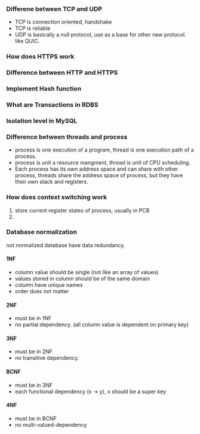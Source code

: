 ### Differene between TCP and UDP

- TCP is connection oriented, handshake
- TCP is reliable
- UDP is basically a null protocol, use as a base for other new protocol. like QUIC.

### How does HTTPS work

### Difference between HTTP and HTTPS

### Implement Hash function

### What are Transactions in RDBS

### Isolation level in MySQL

### Difference between threads and process

- process is one execution of a program, thread is one execution path of a process.
- process is unit a resource mangment, thread is unit of CPU scheduling.
- Each process has its own address space and can share with other process, threads share the address space of process, but they have their own stack and registers.

### How does context switching work

1. store current register states of process, usually in PCB
2.

### Database normalization

not normalized database have data redundancy.

#### 1NF

- column value should be single (not like an array of values)
- values stored in column should be of the same domain
- column have unique names
- order does not matter

#### 2NF

- must be in 1NF
- no partial dependency. (all column value is dependent on primary key)

#### 3NF

- must be in 2NF
- no transitive dependency.

#### BCNF

- must be in 3NF
- each functional dependency (x -> y), x should be a super key

#### 4NF

- must be in BCNF
- no multi-valued-dependency

